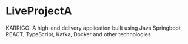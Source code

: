 # LiveProjectA
KARRIGO: A high-end delivery application built using Java Springboot, REACT, TypeScript, Kafka, Docker and other technologies 
